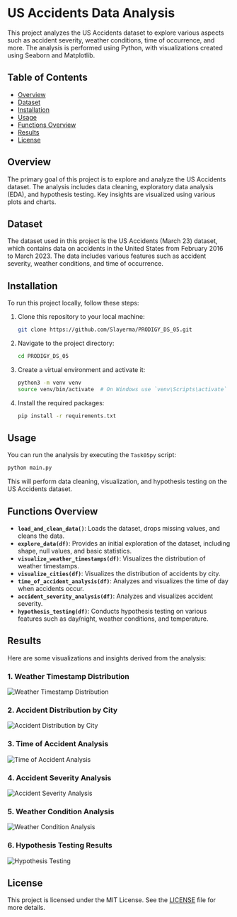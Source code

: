 # US Accidents Data Analysis

This project analyzes the US Accidents dataset to explore various aspects such as accident severity, weather conditions, time of occurrence, and more. The analysis is performed using Python, with visualizations created using Seaborn and Matplotlib.

## Table of Contents

- [Overview](#overview)
- [Dataset](#dataset)
- [Installation](#installation)
- [Usage](#usage)
- [Functions Overview](#functions-overview)
- [Results](#results)
- [License](#license)

## Overview

The primary goal of this project is to explore and analyze the US Accidents dataset. The analysis includes data cleaning, exploratory data analysis (EDA), and hypothesis testing. Key insights are visualized using various plots and charts.

## Dataset

The dataset used in this project is the US Accidents (March 23) dataset, which contains data on accidents in the United States from February 2016 to March 2023. The data includes various features such as accident severity, weather conditions, and time of occurrence.

## Installation

To run this project locally, follow these steps:

1. Clone this repository to your local machine:
   ```bash
   git clone https://github.com/Slayerma/PRODIGY_DS_05.git
   ```

2. Navigate to the project directory:
   ```bash
   cd PRODIGY_DS_05
   ```

3. Create a virtual environment and activate it:
   ```bash
   python3 -m venv venv
   source venv/bin/activate  # On Windows use `venv\Scripts\activate`
   ```

4. Install the required packages:
   ```bash
   pip install -r requirements.txt
   ```

## Usage

You can run the analysis by executing the `Task05py` script:

```bash
python main.py
```

This will perform data cleaning, visualization, and hypothesis testing on the US Accidents dataset.

## Functions Overview

- **`load_and_clean_data()`**: Loads the dataset, drops missing values, and cleans the data.
- **`explore_data(df)`**: Provides an initial exploration of the dataset, including shape, null values, and basic statistics.
- **`visualize_weather_timestamps(df)`**: Visualizes the distribution of weather timestamps.
- **`visualize_cities(df)`**: Visualizes the distribution of accidents by city.
- **`time_of_accident_analysis(df)`**: Analyzes and visualizes the time of day when accidents occur.
- **`accident_severity_analysis(df)`**: Analyzes and visualizes accident severity.
- **`hypothesis_testing(df)`**: Conducts hypothesis testing on various features such as day/night, weather conditions, and temperature.

## Results

Here are some visualizations and insights derived from the analysis:

### 1. Weather Timestamp Distribution
![Weather Timestamp Distribution](Task5_1.png)

### 2. Accident Distribution by City
![Accident Distribution by City](Task5_2.png)

### 3. Time of Accident Analysis
![Time of Accident Analysis](Task5_3.png)

### 4. Accident Severity Analysis
![Accident Severity Analysis](Task5_4.png)

### 5. Weather Condition Analysis
![Weather Condition Analysis](Task5_10.png)

### 6. Hypothesis Testing Results
![Hypothesis Testing](Task5_6.png)

## License

This project is licensed under the MIT License. See the [LICENSE](LICENSE) file for more details.